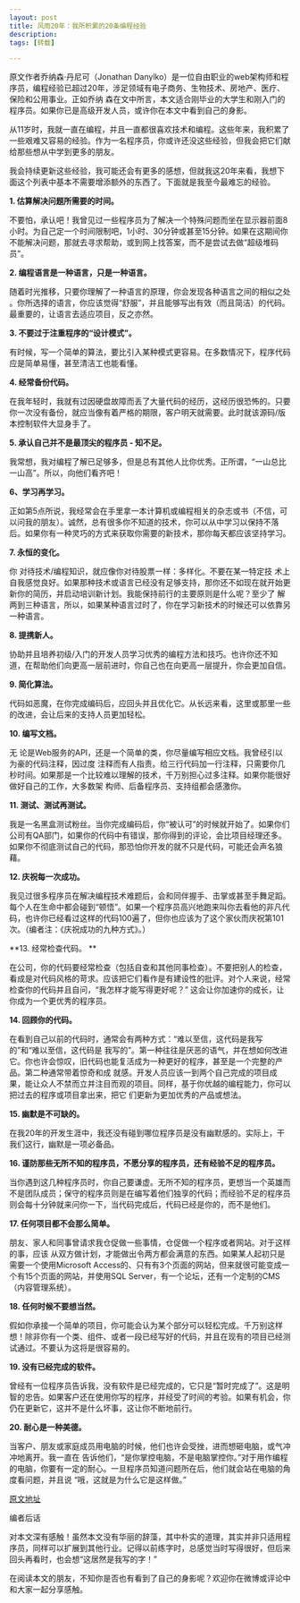 ```yaml
---
layout: post
title: 风雨20年：我所积累的20条编程经验
description: 
tags: [转载]

---
```


原文作者乔纳森·丹尼可（Jonathan Danylko）是一位自由职业的web架构师和程序员，编程经验已超过20年，涉足领域有电子商务、生物技术、房地产、医疗、保险和公用事业。正如乔纳 森在文中所言，本文适合刚毕业的大学生和刚入门的程序员。如果你已是高级开发人员，或许你在本文中看到自己的身影。

从11岁时，我就一直在编程，并且一直都很喜欢技术和编程。这些年来，我积累了一些艰难又容易的经验。作为一名程序员，你或许还没这些经验，但我会把它们献给那些想从中学到更多的朋友。

我会持续更新这些经验，我可能还会有更多的感想，但就我这20年来看，我想下面这个列表中基本不需要增添额外的东西了。下面就是我至今最难忘的经验。

**1. 估算解决问题所需要的时间。**

不要怕，承认吧！我曾见过一些程序员为了解决一个特殊问题而坐在显示器前面8小时。为自己定一个时间限制吧，1小时、30分钟或甚至15分钟。如果在这期间你不能解决问题，那就去寻求帮助，或到网上找答案，而不是尝试去做“超级堆码员”。

**2. 编程语言是一种语言，只是一种语言。**

随着时光推移，只要你理解了一种语言的原理，你会发现各种语言之间的相似之处 。你所选择的语言，你应该觉得“舒服”，并且能够写出有效（而且简洁）的代码。最重要的，让语言去适应项目，反之亦然。

**3. 不要过于注重程序的“设计模式”。**

有时候，写一个简单的算法，要比引入某种模式更容易。在多数情况下，程序代码应是简单易懂，甚至清洁工也能看懂。

**4. 经常备份代码。**

在我年轻时，我就有过因硬盘故障而丢了大量代码的经历，这经历很恐怖的。只要你一次没有备份，就应当像有着严格的期限，客户明天就需要。此时就该源码/版本控制软件大显身手了。

**5. 承认自己并不是最顶尖的程序员 - 知不足。**

我常想，我对编程了解已足够多，但是总有其他人比你优秀。正所谓，“一山总比一山高”。所以，向他们看齐吧！

**6、学习再学习。**

正如第5点所说，我经常会在手里拿一本计算机或编程相关的杂志或书（不信，可以问我的朋友）。诚然，总有很多你不知道的技术，你可以从中学习以保持不落后。如果你有一种灵巧的方式来获取你需要的新技术，那你每天都应该坚持学习。

**7. 永恒的变化。**

你 对待技术/编程知识，就应像你对待股票一样：多样化。不要在某一特定技 术上自我感觉良好。如果那种技术或语言已经没有足够支持，那你还不如现在就开始更新你的简历，并启动培训新计划。我能保持前行的主要原则是什么呢？至少了 解两到三种语言，所以，如果某种语言过时了，你在学习新技术的时候还可以依靠另一种语言。

**8. 提携新人。**

协助并且培养初级/入门的开发人员学习优秀的编程方法和技巧。也许你还不知道，在帮助他们向更高一层前进时，你自己也在向更高一层提升，你会更加自信。

**9. 简化算法。**

代码如恶魔，在你完成编码后，应回头并且优化它。从长远来看，这里或那里一些的改进，会让后来的支持人员更加轻松。

**10. 编写文档。**

无 论是Web服务的API，还是一个简单的类，你尽量编写相应文档。我曾经引以为豪的代码注释，因过度 注释而有人指责。给三行代码加一行注释，只需要你几秒时间。如果那是一个比较难以理解的技术，千万别担心过多注释。如果你能很好做好自己的工作，大多数架 构师、后备程序员、支持组都会感激你。

**11. 测试、测试再测试。**

我是一名黑盒测试粉丝。当你完成编码后，你“被认可”的时候就开始了。如果你们公司有QA部门，如果你的代码中有错误，那你得到的评论，会比项目经理还多。如果你不彻底测试自己的代码，那恐怕你开发的就不只是代码，可能还会声名狼藉。

**12. 庆祝每一次成功。**

我见过很多程序员在解决编程技术难题后，会和同伴握手、击掌或甚至手舞足蹈。每个人在生命中都会碰到“顿悟”。如果一个程序员高兴地跑来叫你去看他的非凡代码，也许你已经看过这样的代码100遍了，但你也应该为了这个家伙而庆祝第101次。（编者注：《庆祝成功的九种方式》。）

**13. 经常检查代码。 **

在公司，你的代码要经常检查（包括自查和其他同事检查）。不要把别人的检查，看成是对代码风格的苛求。应该把它们看作是有建设性的批评。对个人来说，经常检查你的代码并且自问，“我怎样才能写得更好呢？” 这会让你加速你的成长，让你成为一个更优秀的程序员。

**14. 回顾你的代码。**

在看到自己以前的代码时，通常会有两种方式：“难以至信，这代码是我写的”和“难以至信，这代码是 我写的”。第一种往往是厌恶的语气，并在想如何改进它。你也许会惊叹，旧代码也能复活成为一种更好的程序，甚至是一个完整的产品。第二种通常带着惊奇和成 就感。开发人员应该一到两个自己完成的项目成果，能让众人不禁而立并注目而观的项目。同样，基于你优越的编程能力，你可以把过去的程序或项目拿出来，把它 们更新为更加优秀的产品或想法。

**15. 幽默是不可缺的。**

在我20年的开发生涯中，我还没有碰到哪位程序员是没有幽默感的。实际上，干我们这行，幽默是一项必备品。

**16. 谨防那些无所不知的程序员，不愿分享的程序员，还有经验不足的程序员。**

当你遇到这几种程序员时，你自己要谦虚。无所不知的程序员，更想当一个英雄而不是团队成员；保守的程序员则是在编写着他们独享的代码；而经验不足的程序员则会每十分钟就来问你一下，当代码完成后，代码已经是你的，而不是他们。

**17. 任何项目都不会那么简单。**

朋友、家人和同事曾请求我仓促做一些事情，仓促做一个程序或者网站。对于这样的事，应该 从双方做计划，才能做出令两方都会满意的东西。如果某人起初只是需要一个使用Microsoft Access的、只有有3个页面的网站，但来就很可能变成一个有15个页面的网站，并使用SQL Server，有一个论坛，还有一个定制的CMS（内容管理系统）。

**18. 任何时候不要想当然。**

假如你承接一个简单的项目，你可能会认为某个部分可以轻松完成。千万别这样想！除非你有一个类、组件、或者一段已经写好的代码，并且在现有的项目已经测试通过。不要认为这将是很容易的。

**19. 没有已经完成的软件。**

曾经有一位程序员告诉我，没有软件是已经完成的，它只是“暂时完成了”。这是明智的忠告。如果客户还在使用你写的程序，并经受了时间的考验。如果有机会，你仍在更新它，这并不是什么坏事，这让你不断地前行。

**20. 耐心是一种美德。**

当客户、朋友或家庭成员用电脑的时候，他们也许会受挫，进而想砸电脑，或气冲冲地离开。我一直在 告诉他们，“是你掌控电脑，不是电脑掌控你。”对于用作编程的电脑，你要有一定的耐心。一旦程序员知道问题所在后，他们就会站在电脑的角度看问题，并且说 “哦，这就是为什么它是这样做。”

[原文地址](https://www.dcs-media.com/Archive/20-20-top-20-programming-lessons-ive-learned-in-20-years-FH)

编者后话

对本文深有感触！虽然本文没有华丽的辞藻，其中朴实的道理，其实并非只适用程序员，同样可以扩展到其他行业。记得以前练字时，总感觉当时写得很好，但后来回头再看时，也会想“这居然是我写的字！”

在阅读本文的朋友，不知你是否也有看到了自己的身影呢？欢迎你在微博或评论中和大家一起分享感触。
